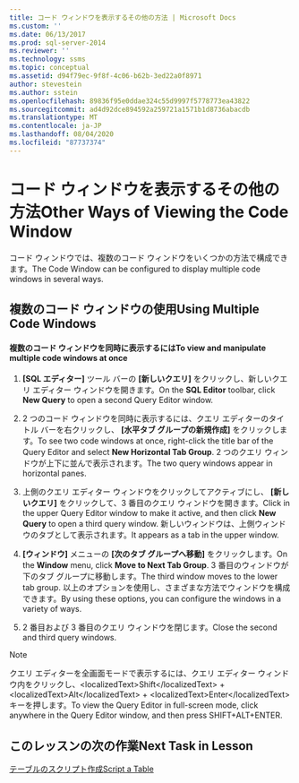 ```yaml
---
title: コード ウィンドウを表示するその他の方法 | Microsoft Docs
ms.custom: ''
ms.date: 06/13/2017
ms.prod: sql-server-2014
ms.reviewer: ''
ms.technology: ssms
ms.topic: conceptual
ms.assetid: d94f79ec-9f8f-4c06-b62b-3ed22a0f8971
author: stevestein
ms.author: sstein
ms.openlocfilehash: 89836f95e0ddae324c55d9997f5778773ea43822
ms.sourcegitcommit: ad4d92dce894592a259721a1571b1d8736abacdb
ms.translationtype: MT
ms.contentlocale: ja-JP
ms.lasthandoff: 08/04/2020
ms.locfileid: "87737374"
---
```

# <a name="other-ways-of-viewing-the-code-window"></a><span data-ttu-id="37b6e-102">コード ウィンドウを表示するその他の方法</span><span class="sxs-lookup"><span data-stu-id="37b6e-102">Other Ways of Viewing the Code Window</span></span>
  <span data-ttu-id="37b6e-103">コード ウィンドウでは、複数のコード ウィンドウをいくつかの方法で構成できます。</span><span class="sxs-lookup"><span data-stu-id="37b6e-103">The Code Window can be configured to display multiple code windows in several ways.</span></span>  
  
## <a name="using-multiple-code-windows"></a><span data-ttu-id="37b6e-104">複数のコード ウィンドウの使用</span><span class="sxs-lookup"><span data-stu-id="37b6e-104">Using Multiple Code Windows</span></span>  
  
#### <a name="to-view-and-manipulate-multiple-code-windows-at-once"></a><span data-ttu-id="37b6e-105">複数のコード ウィンドウを同時に表示するには</span><span class="sxs-lookup"><span data-stu-id="37b6e-105">To view and manipulate multiple code windows at once</span></span>  
  
1.  <span data-ttu-id="37b6e-106">**[SQL エディター]** ツール バーの **[新しいクエリ]** をクリックし、新しいクエリ エディター ウィンドウを開きます。</span><span class="sxs-lookup"><span data-stu-id="37b6e-106">On the **SQL Editor** toolbar, click **New Query** to open a second Query Editor window.</span></span>  
  
2.  <span data-ttu-id="37b6e-107">2 つのコード ウィンドウを同時に表示するには、クエリ エディターのタイトル バーを右クリックし、 **[水平タブ グループの新規作成]** をクリックします。</span><span class="sxs-lookup"><span data-stu-id="37b6e-107">To see two code windows at once, right-click the title bar of the Query Editor and select **New Horizontal Tab Group**.</span></span> <span data-ttu-id="37b6e-108">2 つのクエリ ウィンドウが上下に並んで表示されます。</span><span class="sxs-lookup"><span data-stu-id="37b6e-108">The two query windows appear in horizontal panes.</span></span>  
  
3.  <span data-ttu-id="37b6e-109">上側のクエリ エディター ウィンドウをクリックしてアクティブにし、 **[新しいクエリ]** をクリックして、3 番目のクエリ ウィンドウを開きます。</span><span class="sxs-lookup"><span data-stu-id="37b6e-109">Click in the upper Query Editor window to make it active, and then click **New Query** to open a third query window.</span></span> <span data-ttu-id="37b6e-110">新しいウィンドウは、上側ウィンドウのタブとして表示されます。</span><span class="sxs-lookup"><span data-stu-id="37b6e-110">It appears as a tab in the upper window.</span></span>  
  
4.  <span data-ttu-id="37b6e-111">**[ウィンドウ]** メニューの **[次のタブ グループへ移動]** をクリックします。</span><span class="sxs-lookup"><span data-stu-id="37b6e-111">On the **Window** menu, click **Move to Next Tab Group**.</span></span> <span data-ttu-id="37b6e-112">3 番目のウィンドウが下のタブ グループに移動します。</span><span class="sxs-lookup"><span data-stu-id="37b6e-112">The third window moves to the lower tab group.</span></span> <span data-ttu-id="37b6e-113">以上のオプションを使用し、さまざまな方法でウィンドウを構成できます。</span><span class="sxs-lookup"><span data-stu-id="37b6e-113">By using these options, you can configure the windows in a variety of ways.</span></span>  
  
5.  <span data-ttu-id="37b6e-114">2 番目および 3 番目のクエリ ウィンドウを閉じます。</span><span class="sxs-lookup"><span data-stu-id="37b6e-114">Close the second and third query windows.</span></span>  
  
> [!NOTE]  
>  <span data-ttu-id="37b6e-115">クエリ エディターを全画面モードで表示するには、クエリ エディター ウィンドウ内をクリックし、&lt;localizedText&gt;Shift&lt;/localizedText&gt; + &lt;localizedText&gt;Alt&lt;/localizedText&gt; + &lt;localizedText&gt;Enter&lt;/localizedText&gt; キーを押します。</span><span class="sxs-lookup"><span data-stu-id="37b6e-115">To view the Query Editor in full-screen mode, click anywhere in the Query Editor window, and then press SHIFT+ALT+ENTER.</span></span>  
  
## <a name="next-task-in-lesson"></a><span data-ttu-id="37b6e-116">このレッスンの次の作業</span><span class="sxs-lookup"><span data-stu-id="37b6e-116">Next Task in Lesson</span></span>  
 [<span data-ttu-id="37b6e-117">テーブルのスクリプト作成</span><span class="sxs-lookup"><span data-stu-id="37b6e-117">Script a Table</span></span>](lesson-2-6-script-a-table.md)  
  
  
